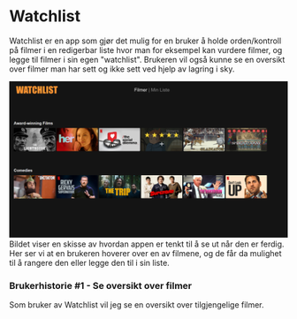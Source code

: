 # Watchlist

Watchlist er en app som gjør det mulig for en bruker å holde orden/kontroll på filmer i en redigerbar liste hvor man for eksempel kan vurdere filmer, og legge til filmer i sin egen "watchlist". Brukeren vil også kunne se en oversikt over filmer man har sett og ikke sett ved hjelp av lagring i sky.

![alt text](images/watchlist-concept.png)
Bildet viser en skisse av hvordan appen er tenkt til å se ut når den er ferdig. Her ser vi at en brukeren hoverer over en av filmene, og de får da mulighet til å rangere den eller legge den til i sin liste.

### Brukerhistorie #1 - Se oversikt over filmer

Som bruker av Watchlist vil jeg se en oversikt over tilgjengelige filmer.

